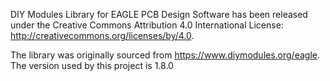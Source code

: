 DIY Modules Library for EAGLE PCB Design Software has been released under the Creative Commons Attribution 4.0 International License: http://creativecommons.org/licenses/by/4.0.


The library was originally sourced from https://www.diymodules.org/eagle.  The version used by this project is 1.8.0

